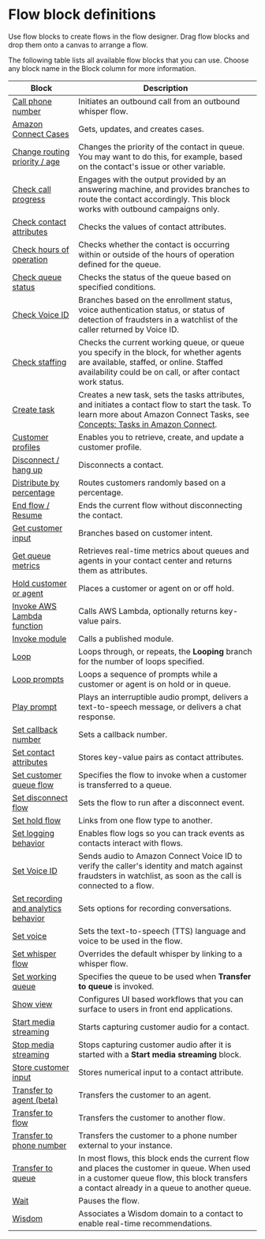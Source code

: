 # Flow block definitions<a name="contact-block-definitions"></a>

Use flow blocks to create flows in the flow designer\. Drag flow blocks and drop them onto a canvas to arrange a flow\.

The following table lists all available flow blocks that you can use\. Choose any block name in the Block column for more information\.


| Block | Description | 
| --- | --- | 
| [Call phone number](call-phone-number.md)  | Initiates an outbound call from an outbound whisper flow\. | 
| [Amazon Connect Cases](cases-block.md)  | Gets, updates, and creates cases\.  | 
|  [Change routing priority / age](change-routing-priority.md)   |  Changes the priority of the contact in queue\. You may want to do this, for example, based on the contact's issue or other variable\.  | 
|  [Check call progress](check-call-progress.md)   |  Engages with the output provided by an answering machine, and provides branches to route the contact accordingly\. This block works with outbound campaigns only\.  | 
|  [Check contact attributes](check-contact-attributes.md)   |  Checks the values of contact attributes\.  | 
|   [Check hours of operation](check-hours-of-operation.md)  |  Checks whether the contact is occurring within or outside of the hours of operation defined for the queue\.  | 
|   [Check queue status](check-queue-status.md)   |  Checks the status of the queue based on specified conditions\.  | 
|   [Check Voice ID](check-voice-id.md)   |  Branches based on the enrollment status, voice authentication status, or status of detection of fraudsters in a watchlist of the caller returned by Voice ID\.  | 
|   [Check staffing](check-staffing.md)   |  Checks the current working queue, or queue you specify in the block, for whether agents are available, staffed, or online\. Staffed availability could be on call, or after contact work status\.  | 
|   [Create task](create-task-block.md)   |  Creates a new task, sets the tasks attributes, and initiates a contact flow to start the task\. To learn more about Amazon Connect Tasks, see [Concepts: Tasks in Amazon Connect](tasks.md)\.   | 
|   [Customer profiles](customer-profiles-block.md)   |  Enables you to retrieve, create, and update a customer profile\.  | 
|  [Disconnect / hang up](disconnect-hang-up.md)  |  Disconnects a contact\.  | 
|   [Distribute by percentage](distribute-by-percentage.md)   |  Routes customers randomly based on a percentage\.  | 
|   [End flow / Resume](end-flow-resume.md)   |  Ends the current flow without disconnecting the contact\.  | 
|   [Get customer input](get-customer-input.md)   |  Branches based on customer intent\.  | 
| [Get queue metrics](get-queue-metrics.md) | Retrieves real\-time metrics about queues and agents in your contact center and returns them as attributes\. | 
|  [Hold customer or agent](hold-customer-agent.md)  |  Places a customer or agent on or off hold\.  | 
|  [Invoke AWS Lambda function](invoke-lambda-function-block.md)  |  Calls AWS Lambda, optionally returns key\-value pairs\.  | 
|  [Invoke module ](invoke-module-block.md)  |  Calls a published module\.  | 
|  [Loop](loop.md)  |  Loops through, or repeats, the **Looping** branch for the number of loops specified\.  | 
|  [Loop prompts](loop-prompts.md)  |  Loops a sequence of prompts while a customer or agent is on hold or in queue\.   | 
|   [Play prompt](play.md)  |  Plays an interruptible audio prompt, delivers a text\-to\-speech message, or delivers a chat response\.  | 
|   [Set callback number](set-callback-number.md)   |  Sets a callback number\.  | 
|   [Set contact attributes](set-contact-attributes.md)   |  Stores key\-value pairs as contact attributes\.  | 
|  [Set customer queue flow](set-customer-queue-flow.md)  |  Specifies the flow to invoke when a customer is transferred to a queue\.  | 
|   [Set disconnect flow](set-disconnect-flow.md)   |  Sets the flow to run after a disconnect event\.  | 
|   [Set hold flow](set-hold-flow.md)   |  Links from one flow type to another\.  | 
|   [Set logging behavior](set-logging-behavior.md)   |  Enables flow logs so you can track events as contacts interact with flows\.  | 
|   [Set Voice ID](set-voice-id.md)   |  Sends audio to Amazon Connect Voice ID to verify the caller's identity and match against fraudsters in watchlist, as soon as the call is connected to a flow\.   | 
|   [Set recording and analytics behavior](set-recording-behavior.md)  |  Sets options for recording conversations\.  | 
|  [Set voice](set-voice.md)   |  Sets the text\-to\-speech \(TTS\) language and voice to be used in the flow\.  | 
|   [Set whisper flow](set-whisper-flow.md)  |  Overrides the default whisper by linking to a whisper flow\.  | 
|   [Set working queue](set-working-queue.md)   |  Specifies the queue to be used when **Transfer to queue** is invoked\.  | 
|  [Show view](show-view-block.md)  | Configures UI based workflows that you can surface to users in front end applications\. | 
|  [Start media streaming](start-media-streaming.md)  | Starts capturing customer audio for a contact\. | 
|  [Stop media streaming](stop-media-streaming.md)  | Stops capturing customer audio after it is started with a **Start media streaming** block\. | 
|   [Store customer input](store-customer-input.md)   |  Stores numerical input to a contact attribute\.  | 
|   [Transfer to agent \(beta\)](transfer-to-agent-block.md)  |  Transfers the customer to an agent\.  | 
|   [Transfer to flow](transfer-to-flow.md)  |  Transfers the customer to another flow\.  | 
|   [Transfer to phone number](transfer-to-phone-number.md)  |  Transfers the customer to a phone number external to your instance\.  | 
|   [Transfer to queue](transfer-to-queue.md)   |  In most flows, this block ends the current flow and places the customer in queue\. When used in a customer queue flow, this block transfers a contact already in a queue to another queue\.  | 
|   [Wait](wait.md)  |  Pauses the flow\.  | 
|   [Wisdom](wisdom.md)  |  Associates a Wisdom domain to a contact to enable real\-time recommendations\.  | 